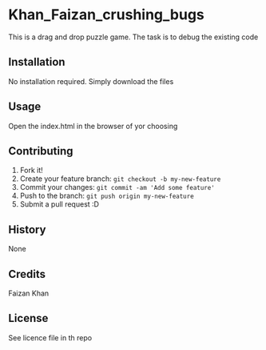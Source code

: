 # Khan_Faizan_crushing_bugs
This is a drag and drop puzzle game. The task is to debug the existing code

## Installation
No installation required. Simply download the files

## Usage
Open the index.html in the browser of yor choosing

## Contributing
1. Fork it!
2. Create your feature branch: `git checkout -b my-new-feature`
3. Commit your changes: `git commit -am 'Add some feature'`
4. Push to the branch: `git push origin my-new-feature`
5. Submit a pull request :D

## History
None

## Credits
Faizan Khan

## License
See licence file in th repo